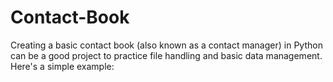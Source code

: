 # Contact-Book
Creating a basic contact book (also known as a contact manager) in Python can be a good project to practice file handling and basic data management. Here's a simple example:
